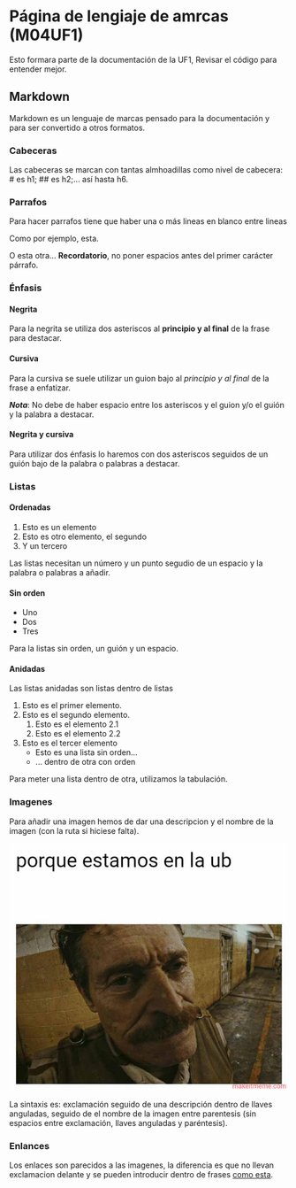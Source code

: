 # Página de lengiaje de amrcas (M04UF1)

Esto formara parte de la documentación de la UF1, Revisar el código para entender mejor.

## Markdown

Markdown es un lenguaje de marcas pensado para la documentación y para ser convertido a otros formatos.

### Cabeceras

Las cabeceras se marcan con tantas almhoadillas como nivel de cabecera: # es h1; ## es h2;... así hasta h6.

### Parrafos

Para hacer parrafos tiene que haber una o más lineas en blanco entre lineas

Como por ejemplo, esta.

O esta otra... **Recordatorio**, no poner espacios antes del primer carácter párrafo.

### Énfasis

#### Negrita

Para la negrita se utiliza dos asteriscos al **principio y al final** de la frase para destacar.

#### Cursiva

Para la cursiva se suele utilizar un guion bajo al _principio y al final_ de la frase a enfatizar.

**_Nota_**: No debe de haber espacio entre los asteriscos y el guion y/o el guión y la palabra a destacar. 

#### Negrita y cursiva

Para utilizar dos énfasis lo haremos con dos asteriscos seguidos de un guión bajo de la palabra o palabras a destacar.

### Listas

#### Ordenadas

1. Esto es un elemento
2. Esto es otro elemento, el segundo
3. Y un tercero

Las listas necesitan un número y un punto segudio de un espacio y la palabra o palabras a añadir.

#### Sin orden

- Uno
- Dos
- Tres

Para la listas sin orden, un guión y un espacio.

#### Anidadas

Las listas anidadas son listas dentro de listas

1. Esto es el primer elemento.
2. Esto es el segundo elemento.
	1. Esto es el elemento 2.1
	2. Esto es el elemento 2.2
3. Esto es el tercer elemento
	- Esto es una lista sin orden...
	- ... dentro de otra con orden

Para meter una lista dentro de otra, utilizamos la tabulación.

### Imagenes

Para añadir una imagen hemos de dar una descripcion y el nombre de la imagen (con la ruta si hiciese falta).

![Meme 100%real no fake](porque.jpg)

La sintaxis es: exclamación seguido de una descripción dentro de llaves anguladas, seguido de el nombre de la imagen entre parentesis (sin espacios entre exclamación, llaves anguladas y paréntesis).

### Enlances

Los enlaces son parecidos a las imagenes, la diferencia es que no llevan exclamacion delante y se pueden introducir dentro de frases [como esta](https://enti.cat).
